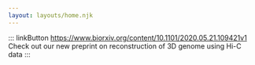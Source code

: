 ```yaml
---
layout: layouts/home.njk
---
```


::: linkButton https://www.biorxiv.org/content/10.1101/2020.05.21.109421v1
Check out our new preprint on reconstruction of 3D genome using Hi-C data
:::
